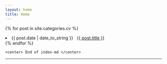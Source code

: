 ```yaml
---
layout: home
title: Home
---
```

<div style="margin-left:10px margin-top:10px">
  <div class="w3-container w3-blue">


{% for post in site.categories.cv %}
 <li>   <span>{{ post.date | date_to_string }}</span>
              &nbsp; <a href="{{ post.url }}"> {{ post.title }}</a>
 </li>
{% endfor %}



    <center> End of index-md </center>
<hr>

</div>
</div>
